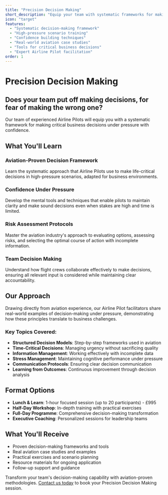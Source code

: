 ```yaml
---
title: "Precision Decision Making"
short_description: "Equip your team with systematic frameworks for making critical business decisions under pressure with confidence, using decision-making tools employed by Airline Pilots."
icon: "target"
features:
  - "Systematic decision-making framework"
  - "High-pressure scenario training"
  - "Confidence building techniques"
  - "Real-world aviation case studies"
  - "Tools for critical business decisions"
  - "Expert Airline Pilot facilitation"
order: 1
---
```


# Precision Decision Making

## Does your team put off making decisions, for fear of making the wrong one?

Our team of experienced Airline Pilots will equip you with a systematic framework for making critical business decisions under pressure with confidence.

## What You'll Learn

### Aviation-Proven Decision Framework
Learn the systematic approach that Airline Pilots use to make life-critical decisions in high-pressure scenarios, adapted for business environments.

### Confidence Under Pressure
Develop the mental tools and techniques that enable pilots to maintain clarity and make sound decisions even when stakes are high and time is limited.

### Risk Assessment Protocols
Master the aviation industry's approach to evaluating options, assessing risks, and selecting the optimal course of action with incomplete information.

### Team Decision Making
Understand how flight crews collaborate effectively to make decisions, ensuring all relevant input is considered while maintaining clear accountability.

## Our Approach

Drawing directly from aviation experience, our Airline Pilot facilitators share real-world examples of decision-making under pressure, demonstrating how these principles translate to business challenges.

### Key Topics Covered:
- **Structured Decision Models**: Step-by-step frameworks used in aviation
- **Time-Critical Decisions**: Managing urgency without sacrificing quality
- **Information Management**: Working effectively with incomplete data
- **Stress Management**: Maintaining cognitive performance under pressure
- **Communication Protocols**: Ensuring clear decision communication
- **Learning from Outcomes**: Continuous improvement through decision analysis

## Format Options

- **Lunch & Learn**: 1-hour focused session (up to 20 participants) - £995
- **Half-Day Workshop**: In-depth training with practical exercises
- **Full-Day Programme**: Comprehensive decision-making transformation
- **Executive Coaching**: Personalized sessions for leadership teams

## What You'll Receive

- Proven decision-making frameworks and tools
- Real aviation case studies and examples
- Practical exercises and scenario planning
- Resource materials for ongoing application
- Follow-up support and guidance

Transform your team's decision-making capability with aviation-proven methodologies. [Contact us today](/contact) to book your Precision Decision Making session.
